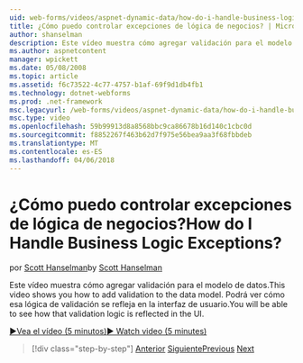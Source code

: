 ```yaml
---
uid: web-forms/videos/aspnet-dynamic-data/how-do-i-handle-business-logic-exceptions
title: ¿Cómo puedo controlar excepciones de lógica de negocios? | Microsoft Docs
author: shanselman
description: Este vídeo muestra cómo agregar validación para el modelo de datos. Podrá ver cómo esa lógica de validación se refleja en la interfaz de usuario.
ms.author: aspnetcontent
manager: wpickett
ms.date: 05/08/2008
ms.topic: article
ms.assetid: f6c73522-4c77-4757-b1af-69f9d1db4fb1
ms.technology: dotnet-webforms
ms.prod: .net-framework
msc.legacyurl: /web-forms/videos/aspnet-dynamic-data/how-do-i-handle-business-logic-exceptions
msc.type: video
ms.openlocfilehash: 59b99913d8a8568bbc9ca86678b16d140c1cbc0d
ms.sourcegitcommit: f8852267f463b62d7f975e56bea9aa3f68fbbdeb
ms.translationtype: MT
ms.contentlocale: es-ES
ms.lasthandoff: 04/06/2018
---
```

<a name="how-do-i-handle-business-logic-exceptions"></a><span data-ttu-id="35594-105">¿Cómo puedo controlar excepciones de lógica de negocios?</span><span class="sxs-lookup"><span data-stu-id="35594-105">How do I Handle Business Logic Exceptions?</span></span>
====================
<span data-ttu-id="35594-106">por [Scott Hanselman](https://github.com/shanselman)</span><span class="sxs-lookup"><span data-stu-id="35594-106">by [Scott Hanselman](https://github.com/shanselman)</span></span>

<span data-ttu-id="35594-107">Este vídeo muestra cómo agregar validación para el modelo de datos.</span><span class="sxs-lookup"><span data-stu-id="35594-107">This video shows you how to add validation to the data model.</span></span> <span data-ttu-id="35594-108">Podrá ver cómo esa lógica de validación se refleja en la interfaz de usuario.</span><span class="sxs-lookup"><span data-stu-id="35594-108">You will be able to see how that validation logic is reflected in the UI.</span></span>

[<span data-ttu-id="35594-109">&#9654;Vea el vídeo (5 minutos)</span><span class="sxs-lookup"><span data-stu-id="35594-109">&#9654; Watch video (5 minutes)</span></span>](https://channel9.msdn.com/Blogs/ASP-NET-Site-Videos/how-do-i-handle-business-logic-exceptions)

> [!div class="step-by-step"]
> <span data-ttu-id="35594-110">[Anterior](how-do-i-change-how-my-fields-render.md)
> [Siguiente](how-do-i-make-custom-pages.md)</span><span class="sxs-lookup"><span data-stu-id="35594-110">[Previous](how-do-i-change-how-my-fields-render.md)
[Next](how-do-i-make-custom-pages.md)</span></span>

